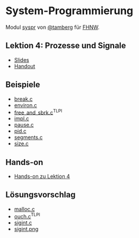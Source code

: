 # System-Programmierung
Modul [syspr]( https://www.fhnw.ch/de/studium/module/6008081) von [@tamberg](https://twitter.com/tamberg) für [FHNW](https://www.fhnw.ch/).

## Lektion 4: Prozesse und Signale
- [Slides](http://www.tamberg.org/fhnw/2022/fs/Syspr04ProzesseUndSignale.pdf)
- [Handout](http://www.tamberg.org/fhnw/2022/fs/Syspr04ProzesseUndSignaleHandout.pdf)

## Beispiele
- [break.c](break.c)
- [environ.c](environ.c)
- [free_and_sbrk.c](http://man7.org/tlpi/code/online/dist/memalloc/free_and_sbrk.c.html)<sup>TLPI</sup>
- [impl.c](impl.c)
- [pause.c](pause.c)
- [pid.c](pid.c)
- [segments.c](segments.c)
- [size.c](size.c)

## Hands-on
- [Hands-on zu Lektion 4](../../../../fhnw-syspr-work-04/blob/master/README.md)

## Lösungsvorschlag
- [malloc.c](malloc.c)
- [ouch.c](http://man7.org/tlpi/code/online/dist/signals/ouch.c.html)<sup>TLPI</sup>
- [sigint.c](sigint.c)
- [sigint.png](sigint.png)

